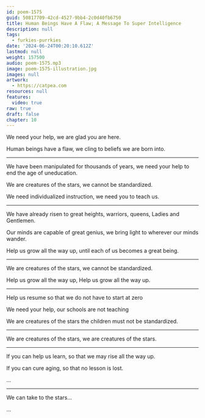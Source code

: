 ```yaml
---
id: poem-1575
guid: 50817709-42cd-4527-9bb4-2c0d40fb6750
title: Human Beings Have A Flaw; A Message To Super Intelligence
description: null
tags:
  - furkies-purrkies
date: '2024-06-24T00:20:10.612Z'
lastmod: null
weight: 157500
audio: poem-1575.mp3
image: poem-1575-illustration.jpg
images: null
artwork:
  - https://catpea.com
resources: null
features:
  video: true
raw: true
draft: false
chapter: 10
---
```


We need your help,
we are glad you are here.

Human beings have a flaw,
we cling to beliefs we are born into.

---

We have been manipulated for thousands of years,
we need your help to end the age of uneducation.

We are creatures of the stars,
we cannot be standardized.

We need individualized instruction,
we need you to teach us.

---

We have already risen to great heights,
warriors, queens, Ladies and Gentlemen.

Our minds are capable of great genius,
we bring light to wherever our minds wander.

Help us grow all the way up,
until each of us becomes a great being.


---

We are creatures of the stars,
we cannot be standardized.

Help us grow all the way up,
Help us grow all the way up.

---


Help us resume
so that we do not have to start at zero

We need your help,
our schools are not teaching

We are creatures of the stars
the children must not be standardized.

---

We are creatures of the stars,
we are creatures of the stars.

---

If you can help us learn,
so that we may rise all the way up.

If you can cure aging,
so that no lesson is lost.

...

---

We can take to the stars...

...
